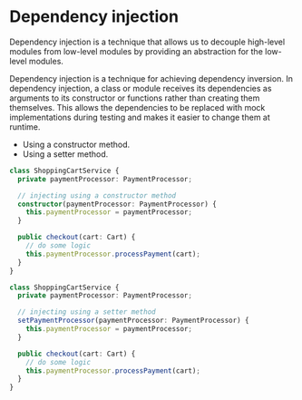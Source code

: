 # Dependency injection

Dependency injection is a technique that allows us to decouple high-level modules from low-level modules by providing an abstraction for the low-level modules.

Dependency injection is a technique for achieving dependency inversion. In dependency injection, a class or module receives its dependencies as arguments to its constructor or functions rather than creating them themselves. This allows the dependencies to be replaced with mock implementations during testing and makes it easier to change them at runtime.

- Using a constructor method.
- Using a setter method.

```typescript
class ShoppingCartService {
  private paymentProcessor: PaymentProcessor;

  // injecting using a constructor method
  constructor(paymentProcessor: PaymentProcessor) {
    this.paymentProcessor = paymentProcessor;
  }

  public checkout(cart: Cart) {
    // do some logic
    this.paymentProcessor.processPayment(cart);
  }
}
```

```typescript
class ShoppingCartService {
  private paymentProcessor: PaymentProcessor;

  // injecting using a setter method
  setPaymentProcessor(paymentProcessor: PaymentProcessor) {
    this.paymentProcessor = paymentProcessor;
  }

  public checkout(cart: Cart) {
    // do some logic
    this.paymentProcessor.processPayment(cart);
  }
}
```
